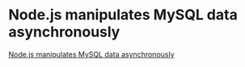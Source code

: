 # Node.js manipulates MySQL data asynchronously
[Node.js manipulates MySQL data asynchronously](https://aiwithcloud.com/2022/09/19/node-js_manipulates_mysql_data_asynchronously/)